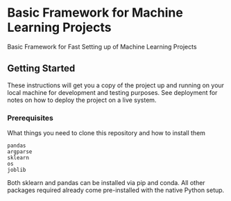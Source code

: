 # Basic Framework for Machine Learning Projects

Basic Framework for Fast Setting up of Machine Learning Projects

## Getting Started

These instructions will get you a copy of the project up and running on your local machine for development and testing purposes. See deployment for notes on how to deploy the project on a live system.

### Prerequisites

What things you need to clone this repository and how to install them

```
pandas
argparse
sklearn
os
joblib
```

Both sklearn and pandas can be installed via pip and conda. All other packages required already come pre-installed with the native Python setup.


